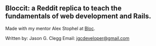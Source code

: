 ## Bloccit: a Reddit replica to teach the fundamentals of web development and Rails.

Made with my mentor Alex Stophel at [Bloc](http://bloc.io).

Written by: Jason G. Clegg
Email:      jgcdeveloper@gmail.com
